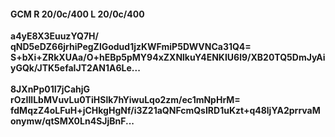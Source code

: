 #### GCM R 20/0c/400 L 20/0c/400
**a4yE8X3EuuzYQ7H/**<br/>**qND5eDZ66jrhiPegZlGodud1jzKWFmiP5DWVNCa31Q4=**<br/>**S+bXi+ZRkXUAa/O+hEBp5pMY94xZXNlkuY4ENKIU6l9/XB20TQ5DmJyAiyGQk/JTK5efaIJT2AN1A6Le...**<br/><br/>
**8JXnPp01I7jCahjG**<br/>**rOzIIlLbMVuvLu0TiHSlk7hYiwuLqo2zm/ec1mNpHrM=**<br/>**fdMqzZ4oLFuH+jCHkgHgNf/i3Z21aQNFcmQsIRD1uKzt+q48ljYA2prrvaMonymw/qtSMX0Ln4SJjBnF...**